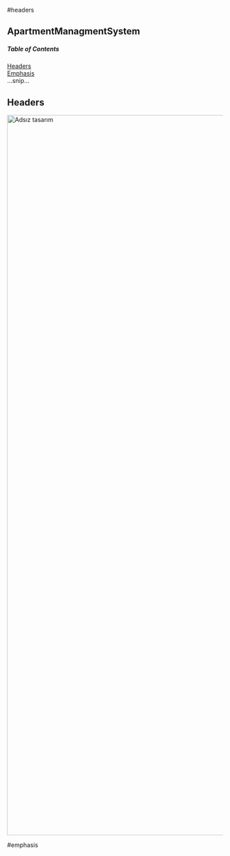 #headers
## ApartmentManagmentSystem


##### Table of Contents  
[Headers](#headers)  
[Emphasis](#emphasis)  
...snip...    
<a name="headers"/>
## Headers

<img width="1680" alt="Adsız tasarım" src="https://user-images.githubusercontent.com/42337444/183386752-f68c7734-efd1-485c-a601-77d0469cb076.png">


#emphasis
